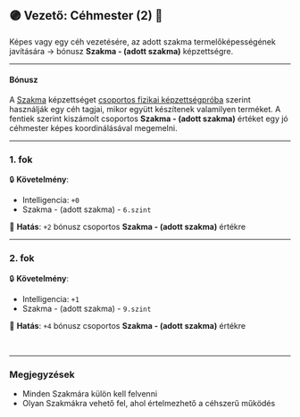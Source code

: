 ## 🟣 Vezető: Céhmester (2) 🔁

Képes vagy egy céh vezetésére, az adott szakma termelőképességének javítására → bónusz **Szakma - (adott szakma)** képzettségre.

---
#### Bónusz

A [Szakma](../kepzettsegek.szekunder/szakma.md) képzettséget [csoportos fizikai képzettségpróba](../037_csoportos_kepzettsegproba.md#%EF%B8%8F-1-csoportos-fizikai-k%C3%A9pzetts%C3%A9gpr%C3%B3ba) szerint használják egy céh tagjai, mikor együtt készítenek valamilyen terméket. A fentiek szerint kiszámolt csoportos **Szakma - (adott szakma)** értéket egy jó céhmester képes koordinálásával megemelni.

---
### 1. fok

🔒 **Követelmény**:
- Intelligencia: `+0`
- Szakma - (adott szakma) - `6.szint`

🌟 **Hatás**: `+2` bónusz csoportos **Szakma - (adott szakma)** értékre

---
### 2. fok

🔒 **Követelmény**:
- Intelligencia: `+1`
- Szakma - (adott szakma) - `9.szint`

🌟 **Hatás**: `+4` bónusz csoportos **Szakma - (adott szakma)** értékre

<br />

---
### Megjegyzések

- Minden Szakmára külön kell felvenni
- Olyan Szakmákra vehető fel, ahol értelmezhető a céhszerű működés
